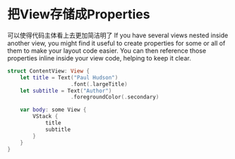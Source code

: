# 把View存储成Properties

可以使得代码主体看上去更加简洁明了
If you have several views nested inside another view, you might find it useful to create properties for some or all of them to make your layout code easier. You can then reference those properties inline inside your view code, helping to keep it clear.

```swift
struct ContentView: View {
    let title = Text("Paul Hudson")
                    .font(.largeTitle)
    let subtitle = Text("Author")
                    .foregroundColor(.secondary)

    var body: some View {
        VStack {
            title
            subtitle
        }
    }
}
```